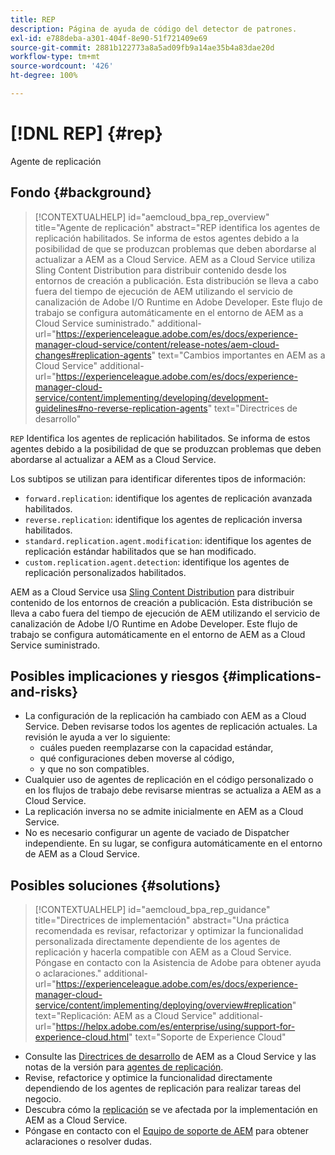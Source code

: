 ```yaml
---
title: REP
description: Página de ayuda de código del detector de patrones.
exl-id: e788deba-a301-404f-8e90-51f721409e69
source-git-commit: 2881b122773a8a5ad09fb9a14ae35b4a83dae20d
workflow-type: tm+mt
source-wordcount: '426'
ht-degree: 100%

---
```


# [!DNL REP] {#rep}

Agente de replicación

## Fondo {#background}

>[!CONTEXTUALHELP]
>id="aemcloud_bpa_rep_overview"
>title="Agente de replicación"
>abstract="REP identifica los agentes de replicación habilitados. Se informa de estos agentes debido a la posibilidad de que se produzcan problemas que deben abordarse al actualizar a AEM as a Cloud Service. AEM as a Cloud Service utiliza Sling Content Distribution para distribuir contenido desde los entornos de creación a publicación. Esta distribución se lleva a cabo fuera del tiempo de ejecución de AEM utilizando el servicio de canalización de Adobe I/O Runtime en Adobe Developer. Este flujo de trabajo se configura automáticamente en el entorno de AEM as a Cloud Service suministrado."
>additional-url="https://experienceleague.adobe.com/es/docs/experience-manager-cloud-service/content/release-notes/aem-cloud-changes#replication-agents" text="Cambios importantes en AEM as a Cloud Service"
>additional-url="https://experienceleague.adobe.com/es/docs/experience-manager-cloud-service/content/implementing/developing/development-guidelines#no-reverse-replication-agents" text="Directrices de desarrollo"

`REP` Identifica los agentes de replicación habilitados. Se informa de estos agentes debido a la posibilidad de que se produzcan problemas que deben abordarse al actualizar a AEM as a Cloud Service.

Los subtipos se utilizan para identificar diferentes tipos de información:

* `forward.replication`: identifique los agentes de replicación avanzada habilitados.
* `reverse.replication`: identifique los agentes de replicación inversa habilitados.
* `standard.replication.agent.modification`: identifique los agentes de replicación estándar habilitados que se han modificado.
* `custom.replication.agent.detection`: identifique los agentes de replicación personalizados habilitados.

AEM as a Cloud Service usa [Sling Content Distribution](https://sling.apache.org/documentation/bundles/content-distribution.html) para distribuir contenido de los entornos de creación a publicación. Esta distribución se lleva a cabo fuera del tiempo de ejecución de AEM utilizando el servicio de canalización de Adobe I/O Runtime en Adobe Developer. Este flujo de trabajo se configura automáticamente en el entorno de AEM as a Cloud Service suministrado.

## Posibles implicaciones y riesgos {#implications-and-risks}

* La configuración de la replicación ha cambiado con AEM as a Cloud Service. Deben revisarse todos los agentes de replicación actuales. La revisión le ayuda a ver lo siguiente:
   * cuáles pueden reemplazarse con la capacidad estándar,
   * qué configuraciones deben moverse al código,
   * y que no son compatibles.
* Cualquier uso de agentes de replicación en el código personalizado o en los flujos de trabajo debe revisarse mientras se actualiza a AEM as a Cloud Service.
* La replicación inversa no se admite inicialmente en AEM as a Cloud Service.
* No es necesario configurar un agente de vaciado de Dispatcher independiente. En su lugar, se configura automáticamente en el entorno de AEM as a Cloud Service.

## Posibles soluciones {#solutions}

>[!CONTEXTUALHELP]
>id="aemcloud_bpa_rep_guidance"
>title="Directrices de implementación"
>abstract="Una práctica recomendada es revisar, refactorizar y optimizar la funcionalidad personalizada directamente dependiente de los agentes de replicación y hacerla compatible con AEM as a Cloud Service. Póngase en contacto con la Asistencia de Adobe para obtener ayuda o aclaraciones."
>additional-url="https://experienceleague.adobe.com/es/docs/experience-manager-cloud-service/content/implementing/deploying/overview#replication" text="Replicación: AEM as a Cloud Service"
>additional-url="https://helpx.adobe.com/es/enterprise/using/support-for-experience-cloud.html" text="Soporte de Experience Cloud"

* Consulte las [Directrices de desarrollo](https://experienceleague.adobe.com/es/docs/experience-manager-cloud-service/content/implementing/developing/development-guidelines#no-reverse-replication-agents) de AEM as a Cloud Service y las notas de la versión para [agentes de replicación](https://experienceleague.adobe.com/es/docs/experience-manager-cloud-service/content/release-notes/aem-cloud-changes#replication-agents).
* Revise, refactorice y optimice la funcionalidad directamente dependiendo de los agentes de replicación para realizar tareas del negocio.
* Descubra cómo la [replicación](https://experienceleague.adobe.com/es/docs/experience-manager-cloud-service/content/implementing/deploying/overview#replication) se ve afectada por la implementación en AEM as a Cloud Service.
* Póngase en contacto con el [Equipo de soporte de AEM](https://helpx.adobe.com/es/enterprise/using/support-for-experience-cloud.html) para obtener aclaraciones o resolver dudas.
